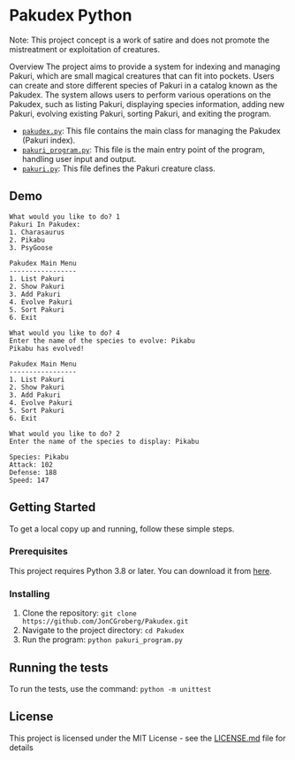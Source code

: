 # Pakudex Python

Note: This project concept is a work of satire and does not promote the mistreatment or exploitation of creatures.

Overview
The project aims to provide a system for indexing and managing Pakuri, which are small magical creatures that can fit into pockets. Users can create and store different species of Pakuri in a catalog known as the Pakudex. The system allows users to perform various operations on the Pakudex, such as listing Pakuri, displaying species information, adding new Pakuri, evolving existing Pakuri, sorting Pakuri, and exiting the program.

- [`pakudex.py`](pakudex.py): This file contains the main class for managing the Pakudex (Pakuri index).
- [`pakuri_program.py`](pakuri_program.py): This file is the main entry point of the program, handling user input and output.
- [`pakuri.py`](pakuri.py): This file defines the Pakuri creature class.

## Demo

```console
What would you like to do? 1
Pakuri In Pakudex:
1. Charasaurus
2. Pikabu
3. PsyGoose

Pakudex Main Menu
-----------------
1. List Pakuri
2. Show Pakuri
3. Add Pakuri
4. Evolve Pakuri
5. Sort Pakuri
6. Exit

What would you like to do? 4
Enter the name of the species to evolve: Pikabu
Pikabu has evolved!

Pakudex Main Menu
-----------------
1. List Pakuri
2. Show Pakuri
3. Add Pakuri
4. Evolve Pakuri
5. Sort Pakuri
6. Exit

What would you like to do? 2
Enter the name of the species to display: Pikabu

Species: Pikabu
Attack: 102
Defense: 188
Speed: 147
```

## Getting Started

To get a local copy up and running, follow these simple steps.

### Prerequisites

This project requires Python 3.8 or later. You can download it from [here](https://www.python.org/downloads/).

### Installing

1. Clone the repository: `git clone https://github.com/JonCGroberg/Pakudex.git`
2. Navigate to the project directory: `cd Pakudex`
3. Run the program: `python pakuri_program.py`

## Running the tests

To run the tests, use the command: `python -m unittest`

## License

This project is licensed under the MIT License - see the [LICENSE.md](LICENSE.md) file for details

